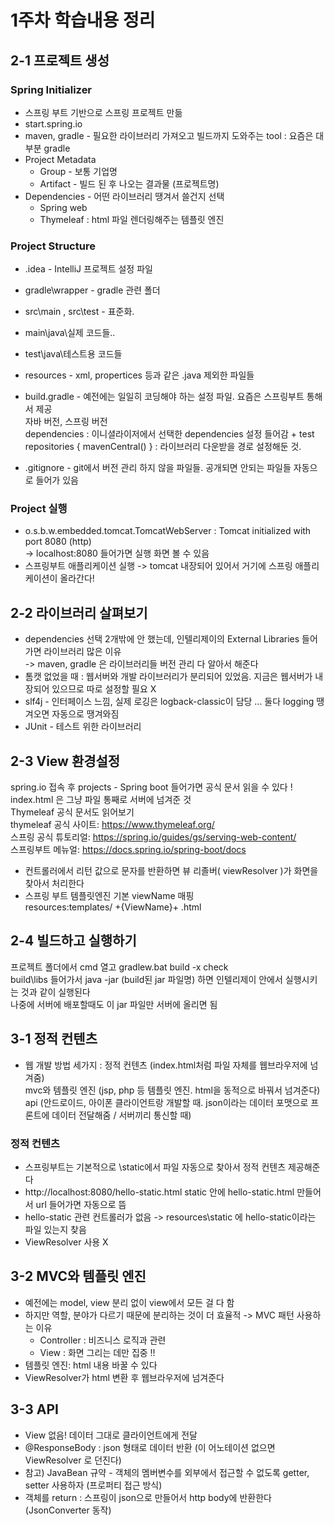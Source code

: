 # 1주차 학습내용 정리

## 2-1 프로젝트 생성

### Spring Initializer
- 스프링 부트 기반으로 스프링 프로젝트 만듦  
- start.spring.io 
- maven, gradle - 필요한 라이브러리 가져오고 빌드까지 도와주는 tool : 요즘은 대부분 gradle
- Project Metadata 
  - Group - 보통 기업명
  - Artifact - 빌드 된 후 나오는 결과물 (프로젝트명)
- Dependencies - 어떤 라이브러리 땡겨서 쓸건지 선택
  - Spring web 
  - Thymeleaf : html 파일 렌더링해주는 템플릿 엔진

### Project Structure
- .idea - IntelliJ 프로젝트 설정 파일  
- gradle\wrapper - gradle 관련 폴더  
- src\main , src\test - 표준화.  
- main\java\실제 코드들..  
- test\java\테스트용 코드들  

- resources - xml, propertices 등과 같은 .java 제외한 파일들  
- build.gradle - 예전에는 일일히 코딩해야 하는 설정 파일. 요즘은 스프링부트 통해서 제공  
자바 버전, 스프링 버전   
dependencies : 이니셜라이저에서 선택한 dependencies 설정 들어감 + test  
repositories { mavenCentral() } : 라이브러리 다운받을 경로 설정해둔 것.  
- .gitignore - git에서 버전 관리 하지 않을 파일들. 공개되면 안되는 파일들 자동으로 들어가 있음   

### Project 실행
- o.s.b.w.embedded.tomcat.TomcatWebServer  : Tomcat initialized with port 8080 (http)  
  -> localhost:8080 들어가면 실행 화면 볼 수 있음
- 스프링부트 애플리케이션 실행 -> tomcat 내장되어 있어서 거기에 스프링 애플리케이션이 올라간다!

## 2-2 라이브러리 살펴보기  
- dependencies 선택 2개밖에 안 했는데, 인텔리제이의 External Libraries 들어가면 라이브러리 많은 이유  
-> maven, gradle 은 라이브러리들 버전 관리 다 알아서 해준다
- 톰캣 없었을 때 : 웹서버와 개발 라이브러리가 분리되어 있었음. 지금은 웹서버가 내장되어 있으므로 따로 설정할 필요 X
- slf4j - 인터페이스 느낌, 실제 로깅은 logback-classic이 담당 ... 둘다 logging 땡겨오면 자동으로 땡겨와짐
- JUnit - 테스트 위한 라이브러리

## 2-3 View 환경설정
spring.io 접속 후 projects - Spring boot 들어가면 공식 문서 읽을 수 있다 !
index.html 은 그냥 파일 통째로 서버에 넘겨준 것  
Thymeleaf 공식 문서도 읽어보기  
thymeleaf 공식 사이트: https://www.thymeleaf.org/  
스프링 공식 튜토리얼: https://spring.io/guides/gs/serving-web-content/  
스프링부트 메뉴얼: https://docs.spring.io/spring-boot/docs

- 컨트롤러에서 리턴 값으로 문자를 반환하면 뷰 리졸버( viewResolver )가 화면을 찾아서 처리한다  
- 스프링 부트 템플릿엔진 기본 viewName 매핑  
  resources:templates/ +{ViewName}+ .html

## 2-4 빌드하고 실행하기
프로젝트 폴더에서 cmd 열고 gradlew.bat build -x check  
build\libs 들어가서 java -jar (build된 jar 파일명) 하면 인텔리제이 안에서 실행시키는 것과 같이 실행된다  
나중에 서버에 배포할때도 이 jar 파일만 서버에 올리면 됨

## 3-1 정적 컨텐츠
- 웹 개발 방법 세가지 : 정적 컨텐츠 (index.html처럼 파일 자체를 웹브라우저에 넘겨줌)  
mvc와 템플릿 엔진 (jsp, php 등 템플릿 엔진. html을 동적으로 바꿔서 넘겨준다)  
api (안드로이드, 아이폰 클라이언트랑 개발할 때. json이라는 데이터 포맷으로 프론트에 데이터 전달해줌 / 서버끼리 통신할 때)

### 정적 컨텐츠
- 스프링부트는 기본적으로 \static에서 파일 자동으로 찾아서 정적 컨텐츠 제공해준다
- http://localhost:8080/hello-static.html static 안에 hello-static.html 만들어서 url 들어가면 자동으로 뜸
- hello-static 관련 컨트롤러가 없음 -> resources\static 에 hello-static이라는 파일 있는지 찾음
- ViewResolver 사용 X

## 3-2 MVC와 템플릿 엔진
- 예전에는 model, view 분리 없이 view에서 모든 걸 다 함
- 하지만 역할, 분야가 다르기 때문에 분리하는 것이 더 효율적 -> MVC 패턴 사용하는 이유
  - Controller : 비즈니스 로직과 관련
  - View : 화면 그리는 데만 집중 !!
- 템플릿 엔진: html 내용 바꿀 수 있다
- ViewResolver가 html 변환 후 웹브라우저에 넘겨준다

## 3-3 API
- View 없음! 데이터 그대로 클라이언트에게 전달
- @ResponseBody : json 형태로 데이터 반환 (이 어노테이션 없으면 ViewResolver 로 던진다)
- 참고) JavaBean 규약 - 객체의 멤버변수를 외부에서 접근할 수 없도록 getter, setter 사용하자 (프로퍼티 접근 방식)
- 객체를 return : 스프링이 json으로 만들어서 http body에 반환한다 (JsonConverter 동작)